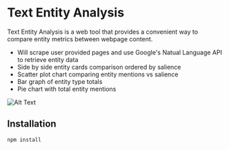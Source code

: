 # Text Entity Analysis
Text Entity Analysis is a web tool that provides a convenient way to compare entity metrics between webpage content.
- Will scrape user provided pages and use Google's Natual Language API to retrieve entity data
- Side by side entity cards comparison ordered by salience
- Scatter plot chart comparing entity mentions vs salience
- Bar graph of entity type totals
- Pie chart with total entity mentions 

![Alt Text](https://media.giphy.com/media/jOcBoZeBf8AgBtC4ax/giphy.gif)


## Installation
```bash
npm install
```
